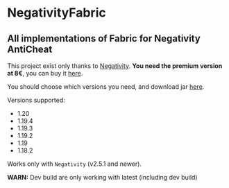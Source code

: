 # NegativityFabric

## All implementations of Fabric for Negativity AntiCheat

This project exist only thanks to [Negativity](https://github.com/Elikill58/Negativity). **You need the premium version at 8€**, you can buy it [here](https://www.spigotmc.org/resources/86874/).

You should choose which versions you need, and download jar [here](https://github.com/Elikill58/NegativityFabric/releases).

Versions supported:
- 1.20
- 1.19.4
- 1.19.3
- 1.19.2
- 1.19
- 1.18.2

Works only with `Negativity` (v2.5.1 and newer).

**WARN:** Dev build are only working with latest (including dev build)
